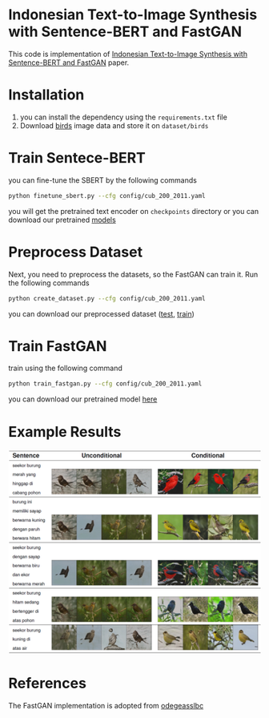 # Indonesian Text-to-Image Synthesis with Sentence-BERT and FastGAN
This code is implementation of [Indonesian Text-to-Image Synthesis with Sentence-BERT and FastGAN](#) paper.

# Installation
1. you can install the dependency using the `requirements.txt` file
2. Download [birds](http://www.vision.caltech.edu/visipedia/CUB-200-2011.html) image data and store it on `dataset/birds`

# Train Sentece-BERT
you can fine-tune the SBERT by the following commands

```bash
python finetune_sbert.py --cfg config/cub_200_2011.yaml
```

you will get the pretrained text encoder on `checkpoints` directory or you can download our pretrained [models](https://drive.google.com/file/d/1DlDWMYQmkeHkcJiOxXq4IkBJV8onlQ6G/view?usp=sharing)

# Preprocess Dataset
Next, you need to preprocess the datasets, so the FastGAN can train it. Run the following commands

```bash
python create_dataset.py --cfg config/cub_200_2011.yaml
```

you can download our preprocessed dataset ([test](https://drive.google.com/file/d/1IPvjhw1cVlIAO9zympVJ1RIWVPHe0Z8D/view?usp=sharing), [train](https://drive.google.com/file/d/1RnjAA295bsVjtpIxyKQz4LXrXdZpIt9W/view?usp=sharing))

# Train FastGAN
train using the following command
```bash
python train_fastgan.py --cfg config/cub_200_2011.yaml
```

you can download our pretrained model [here](https://drive.google.com/file/d/1erfp5LcT4AkCaH7A-W37l6NDOUO4F-NV/view?usp=sharing)

# Example Results
![alt](images/example.png)

# References
The FastGAN implementation is adopted from [odegeasslbc](https://github.com/odegeasslbc/FastGAN-pytorch)


